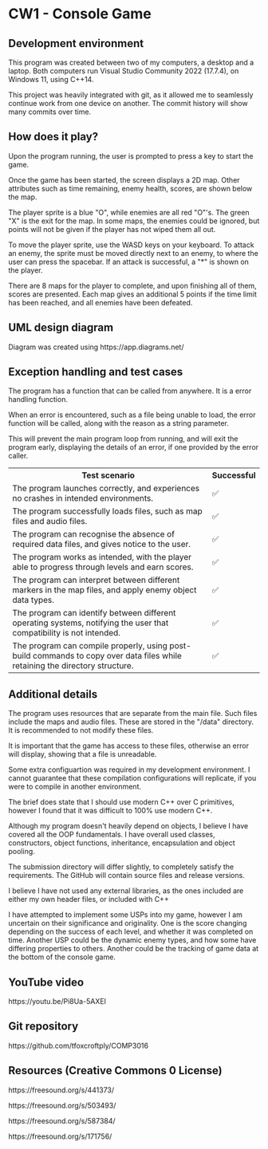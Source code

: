<h1>CW1 - Console Game</h1>

<h2>Development environment</h2>
<p>This program was created between two of my computers, a desktop and a laptop. Both computers run Visual Studio Community 2022 (17.7.4), on Windows 11, using C++14.</p>
<p>This project was heavily integrated with git, as it allowed me to seamlessly continue work from one device on another. The commit history will show many commits over time.</p>

<h2>How does it play?</h2>
<p>Upon the program running, the user is prompted to press a key to start the game.</p>
<p>Once the game has been started, the screen displays a 2D map. Other attributes such as time remaining, enemy health, scores, are shown below the map.</p>
<p>The player sprite is a blue "O", while enemies are all red "O"'s. The green "X" is the exit for the map. In some maps, the enemies could be ignored, but points will not be given if the player has not wiped them all out.</p>
<p>To move the player sprite, use the WASD keys on your keyboard. To attack an enemy, the sprite must be moved directly next to an enemy, to where the user can press the spacebar. If an attack is successful, a "*" is shown on the player.</p>
<p>There are 8 maps for the player to complete, and upon finishing all of them, scores are presented. Each map gives an additional 5 points if the time limit has been reached, and all enemies have been defeated.</p>

<h2>UML design diagram</h2>
<p>Diagram was created using https://app.diagrams.net/</p>

<h2>Exception handling and test cases</h2>
<p>The program has a function that can be called from anywhere. It is a error handling function.</p>
<p>When an error is encountered, such as a file being unable to load, the error function will be called, along with the reason as a string parameter.</p>
<p>This will prevent the main program loop from running, and will exit the program early, displaying the details of an error, if one provided by the error caller.</p>

<table>
  <tr>
	<th>Test scenario</th>
	<th>Successful</th>
  </tr>
  <tr>
	<td>The program launches correctly, and experiences no crashes in intended environments.</td>
	<td>✅</td>
  </tr>
  <tr>
	<td>The program successfully loads files, such as map files and audio files.</td>
	<td>✅</td>
  </tr>
  <tr>
	<td>The program can recognise the absence of required data files, and gives notice to the user.</td>
	<td>✅</td>
  </tr>
  <tr>
	<td>The program works as intended, with the player able to progress through levels and earn scores.</td>
	<td>✅</td>
  </tr>
  <tr>
	<td>The program can interpret between different markers in the map files, and apply enemy object data types.</td>
	<td>✅</td>
  </tr>
  <tr>
	<td>The program can identify between different operating systems, notifying the user that compatibility is not intended.</td>
	<td>✅</td>
  </tr>
  <tr>
	<td>The program can compile properly, using post-build commands to copy over data files while retaining the directory structure.</td>
	<td>✅</td>
  </tr>
</table>

<h2>Additional details</h2>
<p>The program uses resources that are separate from the main file. Such files include the maps and audio files. These are stored in the "/data" directory. It is recommended to not modify these files.</p>
<p>It is important that the game has access to these files, otherwise an error will display, showing that a file is unreadable.</p>
<p>Some extra configuartion was required in my development environment. I cannot guarantee that these compilation configurations will replicate, if you were to compile in another environment.</p>
<p>The brief does state that I should use modern C++ over C primitives, however I found that it was difficult to 100% use modern C++.</p>
<p>Although my program doesn't heavily depend on objects, I believe I have covered all the OOP fundamentals. I have overall used classes, constructors, object functions, inheritance, encapsulation and object pooling.</p>
<p>The submission directory will differ slightly, to completely satisfy the requirements. The GitHub will contain source files and release versions.</p>
<p>I believe I have not used any external libraries, as the ones included are either my own header files, or included with C++</p>
<p>I have attempted to implement some USPs into my game, however I am uncertain on their significance and originality. One is the score changing depending on the success of each level, and whether it was completed on time. Another USP could be the dynamic enemy types, and how some have differing properties to others. Another could be the tracking of game data at the bottom of the console game.</p>

<h2>YouTube video</h2>
<p>https://youtu.be/Pi8Ua-5AXEI</p>

<h2>Git repository</h2>
<p>https://github.com/tfoxcroftply/COMP3016</p> 

<h2>Resources (Creative Commons 0 License)</h2>
<p>https://freesound.org/s/441373/</p>
<p>https://freesound.org/s/503493/</p>
<p>https://freesound.org/s/587384/</p>
<p>https://freesound.org/s/171756/</p>
